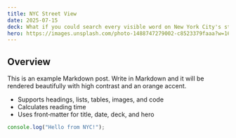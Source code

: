 ```yaml
---
title: NYC Street View
date: 2025-07-15
deck: What if you could search every visible word on New York City's streets?
hero: https://images.unsplash.com/photo-1488747279002-c8523379faaa?w=1600&q=80
---
```


## Overview

This is an example Markdown post. Write in Markdown and it will be rendered
beautifully with high contrast and an orange accent.

- Supports headings, lists, tables, images, and code
- Calculates reading time
- Uses front‑matter for title, date, deck, and hero

```js
console.log("Hello from NYC!");
```